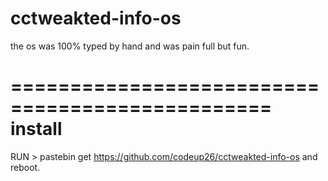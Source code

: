 # cctweakted-info-os
the os was 100% typed by hand and was pain full but fun.


================================================
install 
================================================

RUN > pastebin get https://github.com/codeup26/cctweakted-info-os
and reboot.
